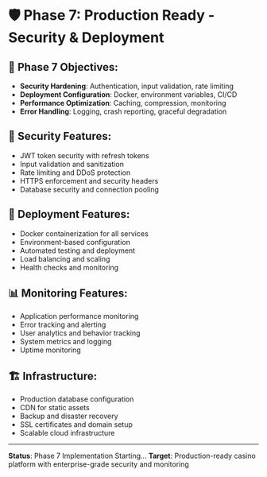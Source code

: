 # 🛡️ Phase 7: Production Ready - Security & Deployment

## 🎯 Phase 7 Objectives:
- **Security Hardening**: Authentication, input validation, rate limiting
- **Deployment Configuration**: Docker, environment variables, CI/CD
- **Performance Optimization**: Caching, compression, monitoring
- **Error Handling**: Logging, crash reporting, graceful degradation

## 🔐 Security Features:
- JWT token security with refresh tokens
- Input validation and sanitization
- Rate limiting and DDoS protection
- HTTPS enforcement and security headers
- Database security and connection pooling

## 🚀 Deployment Features:
- Docker containerization for all services
- Environment-based configuration
- Automated testing and deployment
- Load balancing and scaling
- Health checks and monitoring

## 📊 Monitoring Features:
- Application performance monitoring
- Error tracking and alerting
- User analytics and behavior tracking
- System metrics and logging
- Uptime monitoring

## 🏗️ Infrastructure:
- Production database configuration
- CDN for static assets
- Backup and disaster recovery
- SSL certificates and domain setup
- Scalable cloud infrastructure

---

**Status**: Phase 7 Implementation Starting...
**Target**: Production-ready casino platform with enterprise-grade security and monitoring
